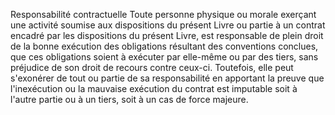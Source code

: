 Responsabilité contractuelle
Toute personne physique ou morale exerçant une activité soumise aux dispositions du présent Livre ou partie à un contrat encadré par les dispositions du présent Livre, est responsable de plein droit de la bonne exécution des obligations résultant des conventions conclues, que ces obligations soient à exécuter par elle-même ou par des tiers, sans préjudice de son droit de recours contre ceux-ci.
Toutefois, elle peut s'exonérer de tout ou partie de sa responsabilité en apportant la preuve que l'inexécution ou la mauvaise exécution du contrat est imputable soit à l'autre partie ou à un tiers, soit à un cas de force majeure.
